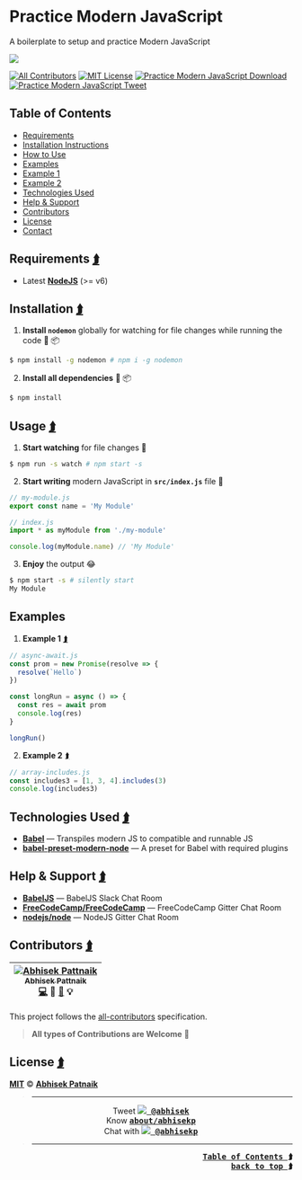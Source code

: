 # <a id="app-top"></a> Practice Modern JavaScript
A boilerplate to setup and practice Modern JavaScript  

[![](http://i.imgur.com/rzyanJt.gif)](#app-top)  

[![All Contributors](https://img.shields.io/badge/all_contributors-1-orange.svg?style=flat-square)](#contrib) [![MIT License](https://img.shields.io/badge/License-MIT-56A902.svg?style=flat-square&maxAge=2592000)](LICENSE) [![Practice Modern JavaScript Download](https://img.shields.io/badge/Download-Practice_Modern_JavaScript_🚀-9055A2.svg?style=flat-square&maxAge=2592000)](https://github.com/abhisekp/Practice-Modern-JavaScript/archive/master.zip)  
[![Practice Modern JavaScript Tweet](https://img.shields.io/badge/Tweet-Practice_Modern_JavaScript-1da1f2.svg?style=flat-square&maxAge=2592000)](https://twitter.com/intent/retweet?tweet_id=726917916843601920&related=abhisek%3ACreator,babeljs%3ATranspiler)

## <a id="toc"></a> Table of Contents
- [Requirements](#req)
- [Installation Instructions](#install)
- [How to Use](#usage)
- [Examples](#examples)
 - [Example 1](#example-1)
 - [Example 2](#example-2)
- [Technologies Used](#techs)
- [Help & Support](#help)
- [Contributors](#contrib)
- [License](#license)
- [Contact](#contact)

## <a id="req"></a>Requirements <a href="#toc" title="Table of Contents"><kbd>⮭</kbd></a>

- Latest [**NodeJS**](http://nodejs.org) (>= v6)

## <a id="install"></a>Installation <a href="#toc" title="Table of Contents"><kbd>⮭</kbd></a>


1. **Install `nodemon`** globally for watching for file changes while running the code :beginner: :package:

  ```sh
  $ npm install -g nodemon # npm i -g nodemon
  ```

2. **Install all dependencies** :beginner: :package:

  ```sh
  $ npm install
  ```

## <a id="usage"></a>Usage <a href="#toc" title="Table of Contents"><kbd>⮭</kbd></a>

1. <a id="watch"></a>**Start watching** for file changes :eyes:

  ```sh
  $ npm run -s watch # npm start -s
  ```

2. <a id="write"></a>**Start writing** modern JavaScript in **`src/index.js`** file :memo:

  ```js
  // my-module.js
  export const name = 'My Module'
  ```

  ```js
  // index.js
  import * as myModule from './my-module'

  console.log(myModule.name) // 'My Module'
  ```

3. <a id="output"></a>**Enjoy** the output :joy:

  ```sh
  $ npm start -s # silently start
  My Module
  ```

## <a id="examples"></a>Examples

1. <a id="example-1"></a>**Example 1** <a href="#toc" title="Table of Contents"><kbd>⮭</kbd></a>

  ```js
  // async-await.js
  const prom = new Promise(resolve => {
    resolve(`Hello`)
  })

  const longRun = async () => {
    const res = await prom
    console.log(res)
  }

  longRun()
  ```

2. <a id="example-2"></a>**Example 2** <a href="#toc" title="Table of Contents"><kbd>⮭</kbd></a>
  ```js
  // array-includes.js
  const includes3 = [1, 3, 4].includes(3)
  console.log(includes3)
  ```

## <a id="techs"></a>Technologies Used <a href="#toc" title="Table of Contents"><kbd>⮭</kbd></a>
- [**Babel**](http://babeljs.io) — Transpiles modern JS to compatible and runnable JS
- [**babel-preset-modern-node**](https://github.com/michaelcontento/babel-preset-modern-node) — A preset for Babel with required plugins


## <a id="help"></a>Help & Support <a href="#toc" title="Table of Contents"><kbd>⮭</kbd></a>
- [**BabelJS**](https://babeljs.slack.com) — BabelJS Slack Chat Room
- [**FreeCodeCamp/FreeCodeCamp**](https://gitter.im/FreeCodeCamp/FreeCodeCamp) — FreeCodeCamp Gitter Chat Room
- [**nodejs/node**](https://gitter.im/nodejs/node) — NodeJS Gitter Chat Room


## <a id="contrib"></a>Contributors <a href="#toc" title="Table of Contents"><kbd>⮭</kbd></a>

<!-- ALL-CONTRIBUTORS-LIST:START - Do not remove or modify this section -->
| [![Abhisek Pattnaik](https://avatars.githubusercontent.com/u/1029200?v=3&s=100)<br /><sub>Abhisek Pattnaik</sub>](http://about.me/abhisekp)<br />[💻](https://github.com/abhisekp/Practice-Modern-JavaScript/commits?author=abhisekp) 🎨 [📖](https://github.com/abhisekp/Practice-Modern-JavaScript/commits?author=abhisekp) 💡 |
| :---: |
<!-- ALL-CONTRIBUTORS-LIST:END -->
This project follows the [all-contributors](https://github.com/kentcdodds/all-contributors#emoji-key) specification.

> **All types of Contributions are Welcome** :pray:

## <a id="license"></a>License <a href="#toc" title="Table of Contents"><kbd>⮭</kbd></a>

[**MIT**](LICENSE) © [**Abhisek Patnaik**](https://github.com/abhisekp)

> ----
<a id="contact"></a>
<p align="center">
Tweet <kbd><a href="https://twitter.com/abhisek"><b><img src="https://i.imgur.com/wOPZd0Y.png?1"> @abhisek</b></a></kbd><br>
Know <kbd><b><a href="https://about.me/abhisekp">about/abhisekp</a></b></kbd><br>
Chat with <kbd><a href="https://gitter.im/abhisekp">
<img src="https://i.imgur.com/ThSWa6Y.png?2"> <b>@abhisekp</b></a></kbd>
</p>

> ----

<div align="right">
 <a href="#toc" title="Table of Contents"><kbd><b>Table of Contents ⮭</b></kbd></a><br>
 <a href="#app-top"><kbd><b>back to top ⮭</b></kbd></a>
</div>
